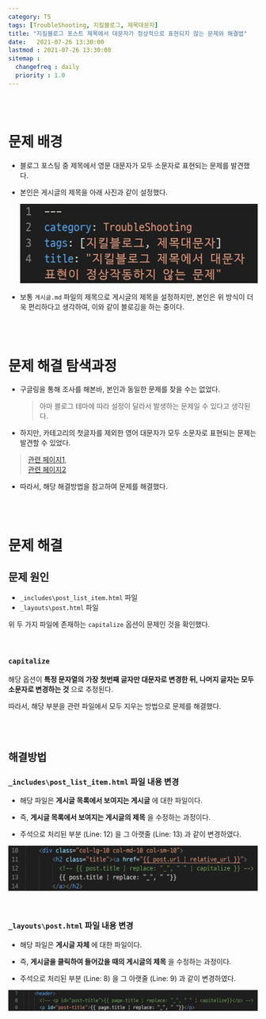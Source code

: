 ```yaml
---
category: TS
tags: [TroubleShooting, 지킬블로그, 제목대문자]
title: "지킬블로그 포스트 제목에서 대문자가 정상적으로 표현되지 않는 문제와 해결법"
date:   2021-07-26 13:30:00 
lastmod : 2021-07-26 13:30:00
sitemap :
  changefreq : daily
  priority : 1.0
---
```


<br/><br/>

# 문제 배경
- 블로그 포스팅 중 제목에서 영문 대문자가 모두 소문자로 표현되는 문제를 발견했다.

- 본인은 게시글의 제목을 아래 사진과 같이 설정했다.

  ![제목설정](/assets/img/2021-07-26-TroubleShooting_JekyllTitleUpperCase/Untitled%201.png)

- 보통 `게시글.md` 파일의 제목으로 게시글의 제목을 설정하지만, 본인은 위 방식이 더욱 편리하다고 생각하여, 이와 같이 블로깅을 하는 중이다.

<br><br>

# 문제 해결 탐색과정

- 구글링을 통해 조사를 해본바, 본인과 동일한 문제를 찾을 수는 없었다.
  > 아마 블로그 테마에 따라 설정이 달라서 발생하는 문제일 수 있다고 생각된다.

- 하지만, 카테고리의 첫글자를 제외한 영어 대문자가 모두 소문자로 표현되는 문제는 발견할 수 있었다.
> [관련 페이지1](https://shopify.github.io/liquid/filters/capitalize/),  
[관련 페이지2](https://stackoverflow.com/questions/19074064/why-jekyll-convert-my-capital-words-into-lowercase-in-categories)

- 따라서, 해당 해결방법을 참고하여 문제를 해결했다.

<br><br>

# 문제 해결
## 문제 원인

- `_includes\post_list_item.html` 파일
- `_layouts\post.html` 파일

위 두 가지 파일에 존재하는 `capitalize` 옵션이 문제인 것을 확인했다.

<br>

### `capitalize`
해당 옵션이 **특정 문자열의 가장 첫번째 글자만 대문자로 변경한 뒤, 나머지 글자는 모두 소문자로 변경하는 것** 으로 추정된다.

따라서, 해당 부분을 관련 파일에서 모두 지우는 방법으로 문제를 해결했다.

<br><br>

## 해결방법

### `_includes\post_list_item.html` 파일 내용 변경

- 해당 파일은 **게시글 목록에서 보여지는 게시글** 에 대한 파일이다.

- 즉, **게시글 목록에서 보여지는 게시글의 제목** 을 수정하는 과정이다.
- 주석으로 처리된 부분 (Line: 12) 을 그 아랫줄 (Line: 13) 과 같이 변경하였다.

![_includes\post_list_item.html](/assets/img/2021-07-26-TroubleShooting_JekyllTitleUpperCase/Untitled%202.png)

<br>

### `_layouts\post.html` 파일 내용 변경

- 해당 파일은 **게시글 자체** 에 대한 파일이다.

- 즉, **게시글을 클릭하여 들어갔을 때의 게시글의 제목** 을 수정하는 과정이다.
- 주석으로 처리된 부분 (Line: 8) 을 그 아랫줄 (Line: 9) 과 같이 변경하였다.

![_layouts\post.html](/assets/img/2021-07-26-TroubleShooting_JekyllTitleUpperCase/Untitled%203.png)